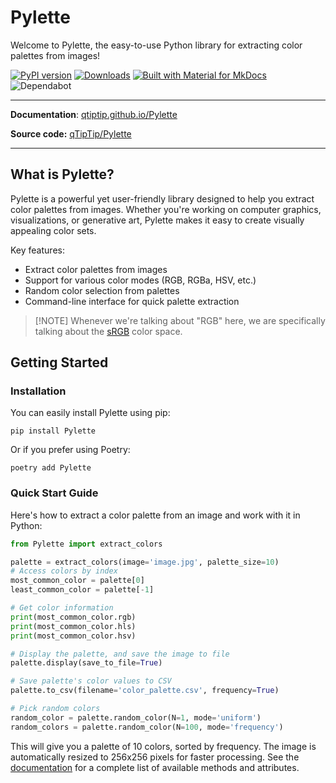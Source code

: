 # Pylette

Welcome to Pylette, the easy-to-use Python library for extracting color palettes from images!

[![PyPI version](https://badge.fury.io/py/Pylette.svg)](https://badge.fury.io/py/Pylette)
[![Downloads](http://pepy.tech/badge/pylette)](http://pepy.tech/project/pylette)
[![Built with Material for MkDocs](https://img.shields.io/badge/Material_for_MkDocs-526CFE?logo=MaterialForMkDocs&logoColor=white)](https://squidfunk.github.io/mkdocs-material/)
![Dependabot](https://img.shields.io/badge/dependabot-enabled-025E8C?logo=dependabot&logoColor=white)

---

**Documentation**: [qtiptip.github.io/Pylette](https://qtiptip.github.io/Pylette/)

**Source code:** [qTipTip/Pylette](https://github.com/qTipTip/Pylette)

---

## What is Pylette?

Pylette is a powerful yet user-friendly library designed to help you extract color palettes from images. Whether you're
working on computer graphics, visualizations, or generative art, Pylette makes it easy to create visually appealing
color sets.

Key features:

* Extract color palettes from images
* Support for various color modes (RGB, RGBa, HSV, etc.)
* Random color selection from palettes
* Command-line interface for quick palette extraction

> [!NOTE] Whenever we're talking about "RGB" here, we are specifically talking
> about the
> [sRGB](https://en.wikipedia.org/wiki/SRGB)
> color space. 

## Getting Started

### Installation

You can easily install Pylette using pip:

```shell
pip install Pylette
```

Or if you prefer using Poetry:

```shell
poetry add Pylette
```

### Quick Start Guide

Here's how to extract a color palette from an image and work with it in Python:

```python
from Pylette import extract_colors

palette = extract_colors(image='image.jpg', palette_size=10)
# Access colors by index
most_common_color = palette[0]
least_common_color = palette[-1]

# Get color information
print(most_common_color.rgb)
print(most_common_color.hls)
print(most_common_color.hsv)

# Display the palette, and save the image to file
palette.display(save_to_file=True)

# Save palette's color values to CSV
palette.to_csv(filename='color_palette.csv', frequency=True)

# Pick random colors
random_color = palette.random_color(N=1, mode='uniform')
random_colors = palette.random_color(N=100, mode='frequency')
```

This will give you a palette of 10 colors, sorted by frequency.
The image is automatically resized to 256x256 pixels for faster processing.
See the [documentation](https://qtiptip.github.io/Pylette) for a complete list of available methods and attributes.
